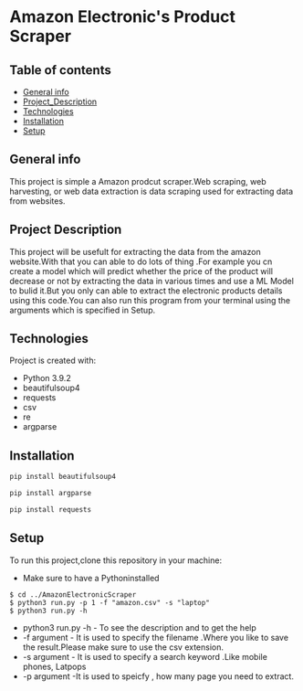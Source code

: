 # Amazon Electronic's Product Scraper

## Table of contents

* [General info](#general-info)
* [Project_Description](#Project_Description)
* [Technologies](#technologies)
* [Installation](#Installation)
* [Setup](#setup)


## General info
This project is simple a Amazon prodcut scraper.Web scraping, web harvesting, or web data extraction is data scraping used for extracting data from websites.



## Project Description
This project will be usefult for extracting the data from the amazon website.With that you can able to do lots of thing .For example you cn create a model which will predict whether the price of the product will decrease or not by extracting the data in various times and use a ML Model to bulid it.But you only can able to extract the electronic products details using this code.You can also run this program from your terminal using the arguments which is specified in Setup.

## Technologies
Project is created with:
* Python 3.9.2
* beautifulsoup4
* requests
* csv
* re
* argparse

## Installation

```bash
pip install beautifulsoup4
```

```bash
pip install argparse
```
```bash
pip install requests
```

## Setup
To run this project,clone this repository in your machine:

* Make sure to have a Pythoninstalled 

```
$ cd ../AmazonElectronicScraper
$ python3 run.py -p 1 -f "amazon.csv" -s "laptop"
$ python3 run.py -h 
```
* python3 run.py -h - To see the description and to get the help
* -f argument - It is used to specify the filename .Where you like to save the result.Please make sure to use the csv extension.
* -s argument - It is used to specify a search keyword .Like mobile phones, Latpops
* -p argument -It is used to speicfy , how many page you need to extract.
